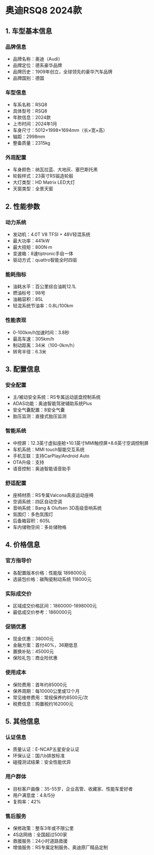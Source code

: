 # 奥迪RSQ8 2024款

## 1. 车型基本信息
### 品牌信息
- 品牌名称：奥迪（Audi）
- 品牌定位：德系豪华品牌
- 品牌历史：1909年创立，全球领先的豪华汽车品牌
- 品牌国别：德国

### 车型信息
- 车系名称：RSQ8
- 具体型号：RSQ8
- 年款信息：2024款
- 上市时间：2024年1月
- 车身尺寸：5012×1998×1694mm（长×宽×高）
- 轴距：2998mm
- 整备质量：2315kg

### 外观配置
- 车身颜色：纳瓦拉蓝、大地灰、塞巴斯托黑
- 轮毂样式：23英寸RS锻造轮毂
- 大灯类型：HD Matrix LED大灯
- 天窗类型：全景天窗

## 2. 性能参数
### 动力系统
- 发动机：4.0T V8 TFSI + 48V轻混系统
- 最大功率：441kW
- 最大扭矩：800N·m
- 变速箱：8速tiptronic手自一体
- 驱动方式：quattro智能全时四驱

### 能耗指标
- 油耗水平：百公里综合油耗12.1L
- 燃油标号：98号
- 油箱容积：85L
- 轻混系统节油率：0.8L/100km

### 性能表现
- 0-100km/h加速时间：3.8秒
- 最高车速：305km/h
- 制动距离：34米（100-0km/h）
- 转弯半径：6.3米

## 3. 配置信息
### 安全配置
- 主/被动安全系统：RS专属运动底盘控制系统
- ADAS功能：奥迪智能驾驶辅助系统Plus
- 安全气囊配置：8安全气囊
- 胎压监测：直接式胎压监测

### 智能系统
- 中控屏：12.3英寸虚拟座舱+10.1英寸MMI触控屏+8.6英寸空调控制屏
- 车机系统：MMI touch智能交互系统
- 手机互联：支持CarPlay/Android Auto
- OTA升级：支持
- 语音控制：奥迪智能语音助手

### 舒适配置
- 座椅材质：RS专属Valcona真皮运动座椅
- 空调系统：四区自动空调
- 音响系统：Bang & Olufsen 3D高级音响系统
- 氛围灯：多色氛围灯
- 后备箱容积：605L
- 车内储物空间：多处储物格

## 4. 价格信息
### 官方指导价
- 各配置版本价格：性能版 1898000元
- 选装包价格：碳陶瓷制动系统 118000元

### 实际成交价
- 区域成交价格区间：1860000-1898000元
- 最低成交价参考：1860000元

### 促销优惠
- 现金优惠：38000元
- 金融方案：首付40%，36期低息
- 置换补贴：45000元
- 保险礼包：商业险优惠

### 使用成本
- 保险费用：首年约85000元
- 保养周期：每10000公里或12个月
- 常见维修费用：常规保养约8500元/次
- 税费信息：购置税约162000元

## 5. 其他信息
### 认证信息
- 质量认证：E-NCAP五星安全认证
- 环保认证：国六b排放标准
- 碰撞测试结果：安全性能优异

### 用户群体
- 目标客户画像：35-55岁，企业高管、收藏家、性能车爱好者
- 用户满意度：4.8/5分
- 复购率：42%

### 售后服务
- 保修政策：整车3年或不限公里
- 4S店网络：全国超过500家
- 救援服务：24小时道路救援
- 增值服务：RS专属定制服务、奥迪原厂精品定制